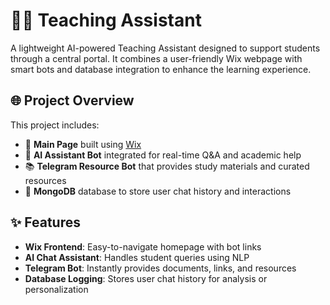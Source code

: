 # 🧑‍🏫 Teaching Assistant

A lightweight AI-powered Teaching Assistant designed to support students through a central portal. It combines a user-friendly Wix webpage with smart bots and database integration to enhance the learning experience.

## 🌐 Project Overview

This project includes:

- 🔗 **Main Page** built using [Wix](https://www.wix.com/)
- 🤖 **AI Assistant Bot** integrated for real-time Q&A and academic help
- 📚 **Telegram Resource Bot** that provides study materials and curated resources
- 💾 **MongoDB** database to store user chat history and interactions

## ✨ Features

- **Wix Frontend**: Easy-to-navigate homepage with bot links
- **AI Chat Assistant**: Handles student queries using NLP
- **Telegram Bot**: Instantly provides documents, links, and resources
- **Database Logging**: Stores user chat history for analysis or personalization
